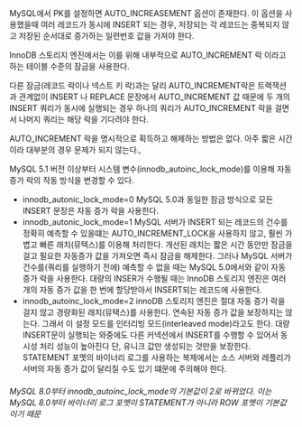 MySQL에서 PK를 설정하면 AUTO_INCREASEMENT 옵션이 존재한다. 이 옵션을 사용했을때 여러 레코드가 동시에 INSERT 되는 경우, 저장되는 각 레코드는 중복되지 않고 저장된 순서대로 증가하는 일련번호 값을 가져야 한다.

InnoDB 스토리지 엔진에서는 이를 위해 내부적으로 AUTO_INCREMENT 락 이라고 하는 테이블 수준의 잠금을 사용한다.

다른 잠금(레코드 락이나 넥스트 키 락)과는 달리 AUTO_INCREMENT락은 트랙잭션과 관계없이 INSERT 나 REPLACE 문장에서 AUTO_INCREMENT 값 때문에 두 개의 INSERT 쿼리가 동시에 실행되는 경우 하나의 쿼리가 AUTO_INCREMENT 락을 걸면서 나머지 쿼리는 해당 락을 기다려야 한다.

AUTO_INCREMENT 락을 명시적으로 획득하고 해제하는 방법은 없다. 아주 짧은 시간이라 대부분의 경우 문제가 되지 않는다.,

MySQL 5.1 버전 이상부터 시스템 변수(innodb_autoinc_lock_mode)를 이용해 자동 증가 락의 작동 방식을 변경할 수 있다.
- innodb_autonic_lock_mode=0
MySQL 5.0과 동일한 잠금 방식으로 모든 INSERT 문장은 자동 증가 락을 사용한다.
- innodb_autonic_lock_mode=1
MySQL 서버가 INSERT 되는 레코드의 건수를 정확히 예측할 수 있을떄는 AUTO_INCREMENT_LOCK을 사용하지 않고, 훨씬 가볍고 빠른 래치(뮤텍스)를 이용해 처리한다. 개선된 래치는 짧은 시간 동안만 잠금을 걸고 필요한 자동증가 값을 가져오면 즉시 잠금을 해제한다. 
그러나 MySQL 서버가 건수를(쿼리를 실행하기 전에) 예측할 수 없을 때는 MySQL 5.0에서와 같이 자동 증가 락을 사용한다. 대량의 INSER가 수행될 때는 InnoDB 스토리지 엔진은 여러 개의 자동 증가 값을 한 번에 할당받아서 INSERT되는 레코드에 사용한다.
- innodb_autoinc_lock_mode=2
innoDB 스토리지 엔진은 절대 자동 증가 락을 걸지 않고 경량화된 래치(뮤택스)를 사용한다. 연속된 자동 증가 값을 보장하지는 않는다. 그래서 이 설정 모드를 인터리빙 모드(interleaved mode)라고도 한다. 대량 INSERT문이 실행되는 와중에도 다른 커넥션에서 INSERT를 수행할 수 있어서 동시성 처리 성능이 높아진다 단, 유니크 값만 생성되는 것만을 보장한다. STATEMENT 포멧의 바이너리 로그를 사용하는 복제에서는 소스 서버와 레플리가 서버의 자동 증가 값이 달리질 수도 있기 떄문에 주의해야 한다.
###### MySQL 8.0부터 innodb_autoinc_lock_mode의 기본값이 2로 바뀌었다. 이는 MySQL 8.0부터 바이너리 로그 포멧이 STATEMENT가 아니라 ROW 포멧이 기본값이기 때문
